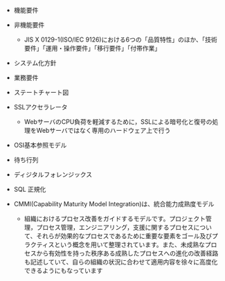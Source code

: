 * 機能要件

* 非機能要件
    * JIS X 0129-1(ISO/IEC 9126)における6つの「品質特性」のほか、「技術要件」「運用・操作要件」「移行要件」「付帯作業」

* システム化方針

* 業務要件

* ステートチャート図

* SSLアクセラレータ
    * WebサーバのCPU負荷を軽減するために，SSLによる暗号化と復号の処理をWebサーバではなく専用のハードウェア上で行う

* OSI基本参照モデル

* 待ち行列

* ディジタルフォレンジックス

* SQL 正規化

* CMMI(Capability Maturity Model Integration)は、統合能力成熟度モデル
    * 組織におけるプロセス改善をガイドするモデルです。プロジェクト管理，プロセス管理，エンジニアリング，支援に関するプロセスについて、それらが効果的なプロセスであるために重要な要素をゴール及びプラクティスという概念を用いて整理されています。また、未成熟なプロセスから有効性を持った秩序ある成熟したプロセスへの進化の改善経路も記述していて、自らの組織の状況に合わせて適用内容を徐々に高度化できるようにもなっています
